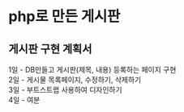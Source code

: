 # php로 만든 게시판

## 게시판 구현 계획서

1일 - DB만들고 게시판(제목, 내용) 등록하는 페이지 구현<br/>
2일 - 게시물 목록페이지, 수정하기, 삭제하기<br/>
3일 - 부트스트랩 사용하여 디자인하기<br/>
4일 - 여분<br/>
